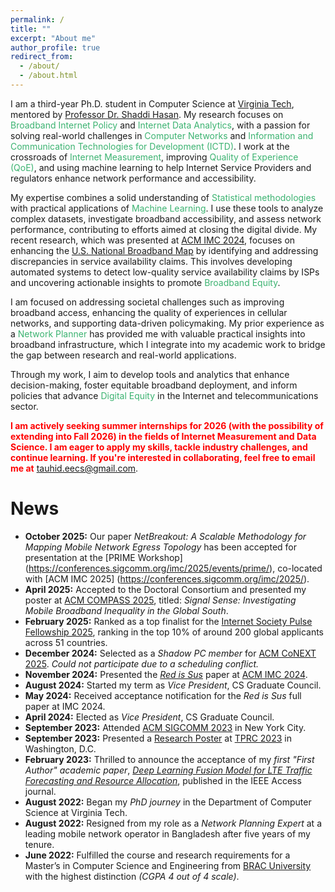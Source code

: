```yaml
---
permalink: /
title: ""
excerpt: "About me"
author_profile: true
redirect_from: 
  - /about/
  - /about.html
---
```



I am a third-year Ph.D. student in Computer Science at <a href="https://www.vt.edu/">Virginia Tech</a>, mentored by <a href="https://shaddih.com/">Professor Dr. Shaddi Hasan</a>. My research focuses on <span style="color:MediumSeaGreen">Broadband Internet Policy</span> and <span style="color:MediumSeaGreen">Internet Data Analytics</span>, with a passion for solving real-world challenges in <span style="color:MediumSeaGreen">Computer Networks</span> and <span style="color:MediumSeaGreen">Information and Communication Technologies for Development (ICTD)</span>. I work at the crossroads of <span style="color:MediumSeaGreen">Internet Measurement</span>, improving <span style="color:MediumSeaGreen">Quality of Experience (QoE)</span>, and using machine learning to help Internet Service Providers and regulators enhance network performance and accessibility.

My expertise combines a solid understanding of <span style="color:MediumSeaGreen">Statistical methodologies</span> with practical applications of <span style="color:MediumSeaGreen">Machine Learning</span>. I use these tools to analyze complex datasets, investigate broadband accessibility, and assess network performance, contributing to efforts aimed at closing the digital divide. My recent research, which was presented at <a href="https://conferences.sigcomm.org/imc/2024/">ACM IMC 2024</a>, focuses on enhancing the <a href="https://broadbandmap.fcc.gov/">U.S. National Broadband Map</a> by identifying and addressing discrepancies in service availability claims. This involves developing automated systems to detect low-quality service availability claims by ISPs and uncovering actionable insights to promote <span style="color:MediumSeaGreen">Broadband Equity</span>.

I am focused on addressing societal challenges such as improving broadband access, enhancing the quality of experiences in cellular networks, and supporting data-driven policymaking. My prior experience as a <span style="color:MediumSeaGreen">Network Planner</span> has provided me with valuable practical insights into broadband infrastructure, which I integrate into my academic work to bridge the gap between research and real-world applications.

Through my work, I aim to develop tools and analytics that enhance decision-making, foster equitable broadband deployment, and inform policies that advance <span style="color:MediumSeaGreen">Digital Equity</span> in the Internet and telecommunications sector.


<span style="font-size:14px;color: red;"><b>I am actively seeking summer internships for 2026 (with the possibility of extending into Fall 2026) in the fields of Internet Measurement and Data Science. I am eager to apply my skills, tackle industry challenges, and continue learning. If you're interested in collaborating, feel free to email me at</b></span> [tauhid.eecs@gmail.com](mailto:tauhid.eecs@gmail.com).

# News
- **October 2025:** Our paper *NetBreakout: A Scalable Methodology for Mapping Mobile Network Egress Topology* has been accepted for presentation at the [PRIME Workshop] (https://conferences.sigcomm.org/imc/2025/events/prime/), co-located with [ACM IMC 2025] (https://conferences.sigcomm.org/imc/2025/).
- **April 2025:** Accepted to the Doctoral Consortium and presented my poster at [ACM COMPASS 2025](https://compass.acm.org/), titled: *Signal Sense: Investigating Mobile Broadband Inequality in the Global South*.
- **February 2025:** Ranked as a top finalist for the [Internet Society Pulse Fellowship 2025](https://pulse.internetsociety.org/), ranking in the top 10% of around 200 global applicants across 51 countries.
- **December 2024:** Selected as a *Shadow PC member* for [ACM CoNEXT 2025](https://conferences.sigcomm.org/co-next/2025/#!/home). *Could not participate due to a scheduling conflict.*
- **November 2024:** Presented the *[Red is Sus](https://dl.acm.org/doi/10.1145/3646547.3688441)* paper at [ACM IMC 2024](https://conferences.sigcomm.org/imc/2024/program/).
- **August 2024:** Started my term as *Vice President*, CS Graduate Council.
- **May 2024:** Received acceptance notification for the *Red is Sus* full paper at IMC 2024.
- **April 2024:** Elected as *Vice President*, CS Graduate Council.
- **September 2023:** Attended [ACM SIGCOMM 2023](https://conferences.sigcomm.org/sigcomm/2023/) in New York City.  
- **September 2023:** Presented a [Research Poster](https://tprc2023ab.sched.com/event/1OfAs) at [TPRC 2023](https://www.tprcweb.com/) in Washington, D.C.
- **February 2023:** Thrilled to announce the acceptance of my *first "First Author" academic paper*, *[Deep Learning Fusion Model for LTE Traffic Forecasting and Resource Allocation](https://ieeexplore.ieee.org/abstract/document/10042176/)*, published in the IEEE Access journal.
- **August 2022:** Began my *PhD journey* in the Department of Computer Science at Virginia Tech.
- **August 2022:** Resigned from my role as a *Network Planning Expert* at a leading mobile network operator in Bangladesh after five years of my tenure.
- **June 2022:** Fulfilled the course and research requirements for a Master’s in Computer Science and Engineering from [BRAC University](https://www.bracu.ac.bd/) with the highest distinction *(CGPA 4 out of 4 scale)*.
